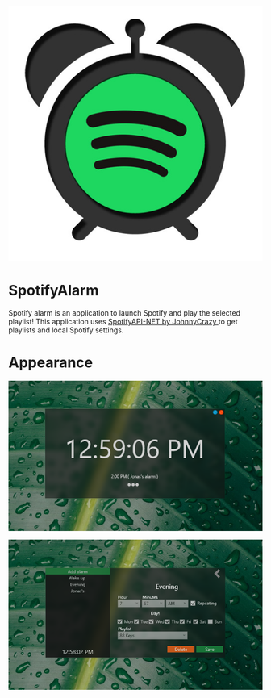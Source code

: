 <p align="Center">
  <img src="images/spotifyAlarmIcon.jpg" alt="icon">
</p>

<h1> SpotifyAlarm </h1>
Spotify alarm is an application to launch Spotify and play the selected playlist! This application uses <a href="https://github.com/JohnnyCrazy/SpotifyAPI-NET"> SpotifyAPI-NET by JohnnyCrazy </a> to get playlists and local Spotify settings.
<p> </p>

<h1> Appearance </h1>
<p align="center">
  <img src="images/Main.PNG" alt="icon">
</p>
<p align="center">
  <img src="images/Edit.PNG" alt="icon">
</p>
